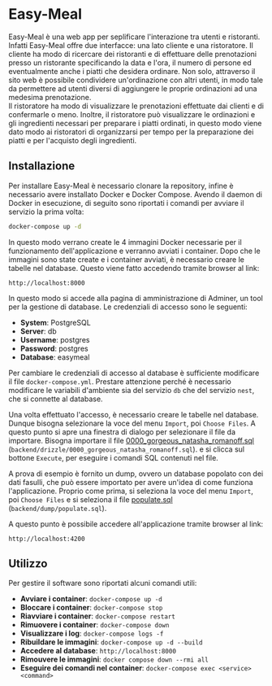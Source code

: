 # Easy-Meal

Easy-Meal è una web app per seplificare l'interazione tra utenti e ristoranti. 
Infatti Easy-Meal offre due interfacce: una lato cliente e una ristoratore. Il
cliente ha modo di ricercare dei ristoranti e di effettuare delle prenotazioni
presso un ristorante specificando la data e l'ora, il numero di persone ed
eventualmente anche i piatti che desidera ordinare. Non solo, attraverso il sito
web è possibile condividere un'ordinazione con altri utenti, in modo tale da
permettere ad utenti diversi di aggiungere le proprie ordinazioni ad una
medesima prenotazione.  
Il ristoratore ha modo di visualizzare le prenotazioni effettuate dai clienti e
di confermarle o meno. Inoltre, il ristoratore può visualizzare le ordinazioni
e gli ingredienti necessari per preparare i piatti ordinati, in questo modo
viene dato modo ai ristoratori di organizzarsi per tempo per la preparazione
dei piatti e per l'acquisto degli ingredienti.

## Installazione

Per installare Easy-Meal è necessario clonare la repository, infine è necessario
avere installato Docker e Docker Compose.
Avendo il daemon di Docker in esecuzione, di seguito sono riportati i comandi
per avviare il servizio la prima volta:

```bash
docker-compose up -d
```

In questo modo verrano create le 4 immagini Docker necessarie per il 
funzionamento dell'applicazione e verranno avviati i container. Dopo che le
immagini sono state create e i container avviati, è necessario creare le tabelle
nel database. Questo viene fatto accedendo tramite browser al link:

```
http://localhost:8000
```

In questo modo si accede alla pagina di amministrazione di Adminer, un tool per
la gestione di database. Le credenziali di accesso sono le seguenti:

- **System**: PostgreSQL
- **Server**: db
- **Username**: postgres
- **Password**: postgres
- **Database**: easymeal

Per cambiare le credenziali di accesso al database è sufficiente modificare il
file `docker-compose.yml`. Prestare attenzione perché è necessario modificare le
variabili d'ambiente sia del servizio `db` che del servizio `nest`, che si
connette al database.

Una volta effettuato l'accesso, è necessario creare le tabelle nel database.
Dunque bisogna selezionare la voce del menu ``Import``, poi ``Choose Files``. A
questo punto si apre una finestra di dialogo per selezionare il file da
importare. Bisogna importare il file 
[0000_gorgeous_natasha_romanoff.sql](backend/drizzle/0000_gorgeous_natasha_romanoff.sql) (`backend/drizzle/0000_gorgeous_natasha_romanoff.sql`).
e si clicca sul bottone ``Execute``, per eseguire i comandi SQL contenuti nel 
file.  

A prova di esempio è fornito un dump, ovvero un database popolato con dei dati
fasulli, che può essere importato per avere un'idea di come funziona 
l'applicazione. Proprio come prima, si seleziona la voce del menu ``Import``,
poi ``Choose Files`` e si seleziona il file
[populate.sql](backend/dump/populate.sql) (`backend/dump/populate.sql`).

A questo punto è possibile accedere all'applicazione tramite browser al link:

```
http://localhost:4200
```

## Utilizzo

Per gestire il software sono riportati alcuni comandi utili:

- **Avviare i container**: `docker-compose up -d`
- **Bloccare i container**: `docker-compose stop`
- **Riavviare i container**: `docker-compose restart`
- **Rimuovere i container**: `docker-compose down`
- **Visualizzare i log**: `docker-compose logs -f`
- **Ribuildare le immagini**: `docker-compose up -d --build`
- **Accedere al database**: `http://localhost:8000`
- **Rimouvere le immagini**: `docker compose down --rmi all`
- **Eseguire dei comandi nel container**: `docker-compose exec <service> <command>`
